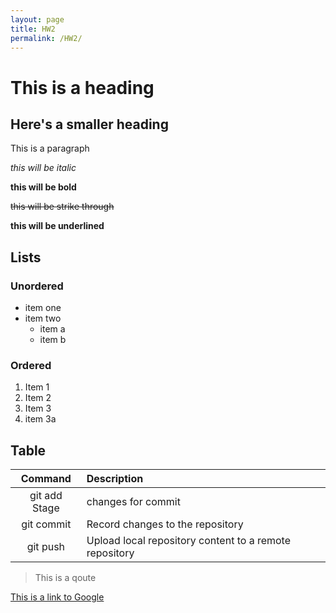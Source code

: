 ```yaml
---
layout: page
title: HW2
permalink: /HW2/
---
```


# This is a heading

## Here's a smaller heading

This is a paragraph

*this will be italic*

**this will be bold**

~~this will be strike through~~

__this will be underlined__

## Lists
### Unordered
* item one
* item two
    * item a
    * item b

### Ordered
1. Item 1
1. Item 2
1. Item 3
  1. item 3a

## Table
|**Command**|	**Description**|
|     :---: |:---         |
|git add	Stage| changes for commit|
|git commit|	Record changes to the repository|
|git push|	Upload local repository content to a remote repository|

> This is a qoute

[This is a link to Google](https://google.com)

